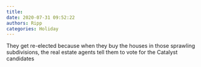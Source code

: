 ```yaml
---
title: 
date: 2020-07-31 09:52:22
authors: Ripp
categories: Holiday
---
```


 They get re-elected because when they buy the houses in those sprawling subdivisions, the real estate agents tell them to vote for the Catalyst candidates